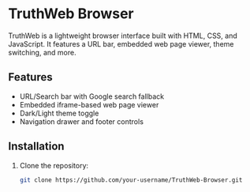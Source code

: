 # TruthWeb Browser
TruthWeb is a lightweight browser interface built with HTML, CSS, and JavaScript. It features a URL bar, embedded web page viewer, theme switching, and more.

## Features
- URL/Search bar with Google search fallback
- Embedded iframe-based web page viewer
- Dark/Light theme toggle
- Navigation drawer and footer controls

## Installation
1. Clone the repository:
   ```bash
   git clone https://github.com/your-username/TruthWeb-Browser.git
